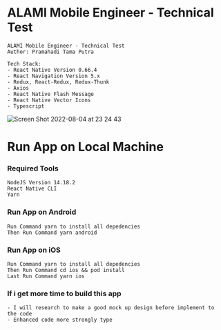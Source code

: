 # ALAMI Mobile Engineer - Technical Test

```
ALAMI Mobile Engineer - Technical Test
Author: Pramahadi Tama Putra

Tech Stack:
- React Native Version 0.66.4
- React Navigation Version 5.x
- Redux, React-Redux, Redux-Thunk
- Axios
- React Native Flash Message
- React Native Vector Icons
- Typescript
```

![Screen Shot 2022-08-04 at 23 24 43](https://user-images.githubusercontent.com/30662967/182903547-abdd17b4-d6d5-400e-9e0c-65f0a11e5a3e.png)


# Run App on Local Machine

### Required Tools
```
NodeJS Version 14.18.2
React Native CLI
Yarn
```

### Run App on Android
```
Run Command yarn to install all depedencies
Then Run Command yarn android
```

### Run App on iOS
```
Run Command yarn to install all depedencies
Then Run Command cd ios && pod install
Last Run Command yarn ios
```

### If i get more time to build this app
```
- I will research to make a good mock up design before implement to the code
- Enhanced code more strongly type
```
